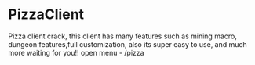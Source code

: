 # PizzaClient

Pizza client crack, this client has many features such as mining macro, dungeon features,full customization, also its super easy to use, and much more waiting for you!!
open menu - /pizza
